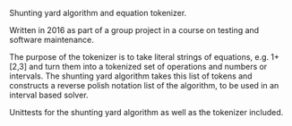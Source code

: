 Shunting yard algorithm and equation tokenizer. 

Written in 2016 as part of a group project in a course on testing and software maintenance. 

The purpose of the tokenizer is to take literal strings of equations, e.g. 1+[2,3] and turn them into a tokenized set of operations and numbers or intervals. The shunting yard algorithm takes this list of tokens and constructs a reverse polish notation list of the algorithm, to be used in an interval based solver.

Unittests for the shunting yard algorithm as well as the tokenizer included.
